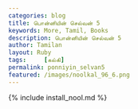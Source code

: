 ```yaml
---  
categories: blog  
title: பொன்னியின் செல்வன் 5
keywords: More, Tamil, Books  
description: பொன்னியின் செல்வன் 5
author: Tamilan  
layout: Ruby  
tags:     [கல்கி]
permalink: ponniyin_selvan5  
featured: /images/noolkal_96_6.png  
---  
```

{% include install_nool.md %} 

